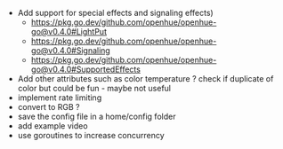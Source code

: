 - Add support for special effects and signaling effects)
    - https://pkg.go.dev/github.com/openhue/openhue-go@v0.4.0#LightPut
    - https://pkg.go.dev/github.com/openhue/openhue-go@v0.4.0#Signaling
    - https://pkg.go.dev/github.com/openhue/openhue-go@v0.4.0#SupportedEffects
- Add other attributes such as color temperature ? check if duplicate of color but could be fun - maybe not useful
- implement rate limiting
- convert to RGB ?
- save the config file in a home/config folder
- add example video
- use goroutines to increase concurrency